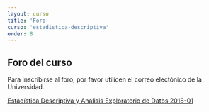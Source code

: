 ```yaml
---
layout: curso
title: 'Foro'
curso: 'estadistica-descriptiva'
order: 8
---
```



## Foro del curso

Para inscribirse al foro, por favor utilicen el correo electónico
de la Universidad.

<a id="nabblelink" href="http://estadistica-descriptiva-y-analisis-exploratorio-de-datos-2018.42123.n8.nabble.com/">Estadística Descriptiva y Análisis Exploratorio de Datos 2018-01</a>
<script src="http://estadistica-descriptiva-y-analisis-exploratorio-de-datos-2018.42123.n8.nabble.com/embed/f1"></script>
